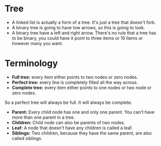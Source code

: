 # Tree

- A linked list is actually a form of a tree. It's just a tree that doesn't fork.
- A binary tree is going to have tow arrows, so this is going to look.
- A binary tree have a left and right arrow. There's no rule that a tree has to be binary, you could have it point to three items or 10 items or however many you want.

# Terminology

- **Full tree:** every item either points to two nodes or zero nodes.
- **Perfect tree:** every line is completely filled all the way across.
- **Complete tree:** every item either points to one nodes or two node or zero nodes.

So a perfect tree will always be full. It will always be complete.

- **Parent:** Every child node has one and only one parent. You can't have more than one parent in a tree.
- **Children:** Child node can also be parents of two nodes.
- **Leaf:** A node that doesn't have any children is called a leaf.
- **Siblings:** Two children, because they have the same parent, are also called siblings.

